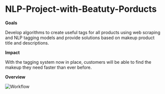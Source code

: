 # NLP-Project-with-Beatuty-Porducts

**Goals**  

Develop algorithms to create useful tags for all products using web scraping and NLP tagging models and provide solutions based on makeup product title and descriptions.

**Impact**  

With the tagging system now in place, customers will be able to find the makeup they need faster than ever before.


**Overview**  

![Workflow](https://github.com/xxuanwang/NLP-Project-with-Beatuty-Porducts/blob/main/workflow.png)
